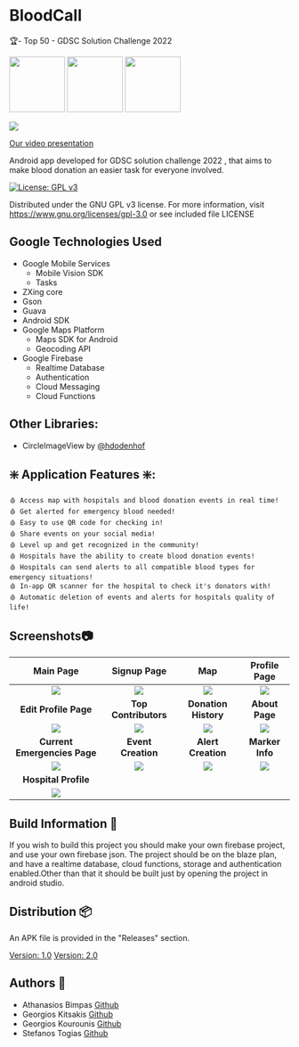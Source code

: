 # BloodCall

🏆- Top 50 - GDSC Solution Challenge 2022

<img src="https://firebase.google.com/downloads/brand-guidelines/PNG/logo-built_white.png" width="100"/> <img src="https://1000logos.net/wp-content/uploads/2020/05/Google-Maps-Logo.png" width="100"/>  <img src="https://upload.wikimedia.org/wikipedia/commons/thumb/6/64/Android_logo_2019_%28stacked%29.svg/2346px-Android_logo_2019_%28stacked%29.svg.png" width="100">

![](https://i.imgur.com/CWRiVel.png)

[Our video presentation](https://www.youtube.com/watch?v=m2UCJ-RQdec)

Android app developed for GDSC solution challenge 2022 , that aims to make blood donation an easier task for everyone involved.


[![License: GPL v3](https://img.shields.io/badge/License-GPLv3-blue.svg)](https://www.gnu.org/licenses/gpl-3.0)

Distributed under the GNU GPL v3 license.
For more information, visit https://www.gnu.org/licenses/gpl-3.0 or see included file LICENSE

## Google Technologies Used
- Google Mobile Services
    - Mobile Vision SDK
    - Tasks
- ZXing core
- Gson
- Guava
- Android SDK
- Google Maps Platform
    - Maps SDK for Android
    - Geocoding API
- Google Firebase
    - Realtime Database
    - Authentication
    - Cloud Messaging
    - Cloud Functions

## Other Libraries:
- CircleImageView by [@hdodenhof](https://github.com/hdodenhof/CircleImageView)

## ❇️ Application Features ❇️:
    🩸 Access map with hospitals and blood donation events in real time!
    🩸 Get alerted for emergency blood needed!
    🩸 Easy to use QR code for checking in!
    🩸 Share events on your social media!
    🩸 Level up and get recognized in the community!
    🩸 Hospitals have the ability to create blood donation events!
    🩸 Hospitals can send alerts to all compatible blood types for emergency situations!
    🩸 In-app QR scanner for the hospital to check it's donators with!
    🩸 Automatic deletion of events and alerts for hospitals quality of life!
  
## Screenshots📷
|       **Main Page**                |              **Signup Page**       |        **Map**                     |            **Profile Page**        |
|:----------------------------------:|:----------------------------------:|:----------------------------------:|:----------------------------------:|
|![](https://i.imgur.com/SCI9QFs.jpg)|![](https://i.imgur.com/ttx2G4K.jpg)|![](https://i.imgur.com/CULJ4ye.jpg)|![](https://i.imgur.com/DIN6NI0.jpg)|
|         **Edit Profile Page**      |         **Top Contributors**       |           **Donation History**     |           **About Page**           |
|![](https://i.imgur.com/d0ICDVX.png)|![](https://i.imgur.com/kvLYkCx.jpg)|![](https://i.imgur.com/Q46BDv6.jpg)|![](https://i.imgur.com/SqWaNgv.jpg)|
|   **Current Emergencies Page**  |      **Event Creation**            |            **Alert Creation**      |          **Marker Info**           |
|![](https://i.imgur.com/6XWJ7jU.jpg)|![](https://i.imgur.com/IBodAEp.jpg)|![](https://i.imgur.com/pTJPRU6.jpg)|![](https://i.imgur.com/oXFAW5V.jpg)|
|       **Hospital Profile**         |
|![](https://i.imgur.com/ZIoSmhl.jpg)|

## Build Information 🧰 
If you wish to build this project you should make your own firebase project, and use your own firebase json. The project should be on the blaze plan, and have a realtime database, cloud functions, storage and authentication enabled.Other than that it should be built just by opening the project in android studio.

## Distribution 📦
An APK file is provided in the "Releases" section.

[Version: 1.0](https://github.com/BloodCall/BloodCall/releases/tag/1.0)
[Version: 2.0](https://github.com/BloodCall/BloodCall/releases/tag/2.0)

## Authors 📃

- Athanasios Bimpas [Github](https://github.com/thanbimp)
- Georgios Kitsakis [Github](https://github.com/kitsakisGk)
- Georgios Kourounis [Github](https://github.com/kourounisgiorgos)
- Stefanos Togias [Github](https://github.com/Bleemoose)
